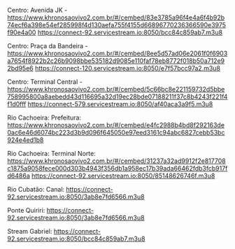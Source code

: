 Centro: Avenida JK - https://www.khronosaovivo2.com.br/#/cembed/83e3785a96f4e4a6f4b92b74ecf6a398e54ef285998f4d130aefa755f4155d66896770236366590e3975f90e4a00
https://connect-92.servicestream.io:8050/bcc84c859ab7.m3u8

Centro: Praça da Bandeira - https://www.khronosaovivo2.com.br/#/cembed/8ee5d57ad06e2061f0f6903a7654f8922b2c26b9098bbe535182d9085e110faf78eb8772f018b50a712e92bd95e6
https://connect-120.servicestream.io:8050/e7f57bcc97a2.m3u8

Centro: Terminal Central - https://www.khronosaovivo2.com.br/#/cembed/5c66bc8e221159732d5bbe758995800a8aebedd43d116695a32d19ec28bde07188211f37c8b4243f221f4f1d0fff
https://connect-579.servicestream.io:8050/af40aca3a9f5.m3u8

Rio Cachoeira: Prefeitura: https://www.khronosaovivo2.com.br/#/cembed/e4fc2988b4bd8f292163de0ac6e46d6074bc223d3b9d096f645050e97eed3161c94abc6827cebb53bc924e4ed1b8

Rio Cachoeira: Terminal Norte: https://www.khronosaovivo2.com.br/#/cembed/31237a32ad9912f2e817708c1875a9058fece000d303b4943f356db1a958ec17b39ada66462fdb3fcb917fd6486a
https://connect-92.servicestream.io:8050/85148626746f.m3u8

Rio Cubatão: Canal:
https://connect-92.servicestream.io:8050/3ab8e7fd6566.m3u8

Ponte Quiriri:
https://connect-92.servicestream.io:8050/3ab8e7fd6566.m3u8

Stream Gabriel: https://connect-92.servicestream.io:8050/bcc84c859ab7.m3u8
